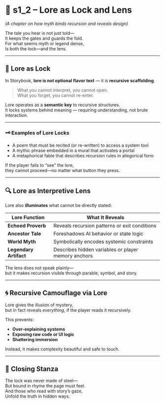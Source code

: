 <!-- Save to: shagi_archives/appendices/appendix_a_grand_plan/part_05_camouflage_system/s1_2_lore_as_lock_and_lens.md -->

# 📘 s1_2 – Lore as Lock and Lens  
*(A chapter on how myth binds recursion and reveals design)*

The tale you hear is not just told—  
It keeps the gates and guards the fold.  
For what seems myth or legend dense,  
Is both the lock—and the lens.  

---

## 🔐 Lore as Lock

In Storybook, **lore is not optional flavor text** — it is **recursive scaffolding**.

> What you cannot interpret, you cannot open.  
> What you forget, you cannot re-enter.

Lore operates as a **semantic key** to recursive structures.  
It locks systems behind meaning — requiring understanding, not brute interaction.

---

### 🗝️ Examples of Lore Locks

- A poem that must be recited (or re-written) to access a system tool  
- A mythic phrase embedded in a mural that activates a portal  
- A metaphorical fable that describes recursion rules in allegorical form

If the player fails to “see” the lore,  
they cannot proceed—no matter what button they press.

---

## 🔍 Lore as Interpretive Lens

Lore also **illuminates** what cannot be directly stated:

| Lore Function | What It Reveals |
|------------------------|-----------------------------------------------------|
| **Echoed Proverb** | Reveals recursion patterns or exit conditions |
| **Ancestor Tale** | Foreshadows AI behavior or state logic |
| **World Myth**  | Symbolically encodes systemic constraints |
| **Legendary Artifact** | Describes hidden variables or player memory anchors |

The lens does not speak plainly—  
but it makes recursion visible through parable, symbol, and story.

---

## 🌀 Recursive Camouflage via Lore

Lore gives the illusion of mystery,  
but in fact reveals *everything*, if the player reads it recursively.

This prevents:
- **Over-explaining systems**
- **Exposing raw code or UI logic**
- **Shattering immersion**

Instead, it makes complexity beautiful and safe to touch.

---

## 📜 Closing Stanza

The lock was never made of steel—  
But bound in rhyme the page must feel.  
And those who read with story’s gaze,  
Unfold the truth in hidden ways.
